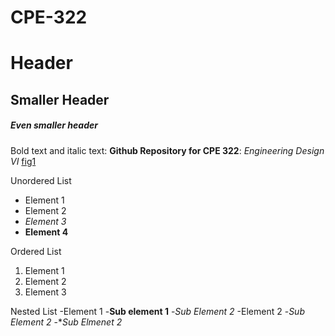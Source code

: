 # CPE-322
# Header 
## Smaller Header
##### Even smaller header

Bold text and italic text: **Github Repository for CPE 322**: *Engineering Design VI*
[fig1](https://sit.instructure.com/courses/64902/files/10881934/preview)

Unordered List
- Element 1
- Element 2
- *Element 3*
- **Element 4**

Ordered List
1. Element 1
2. Element 2
3. Element 3

Nested List
-Element 1
  -**Sub element 1**
  -*Sub Element 2*
-Element 2
  -*Sub Element 2*
  -**Sub Elmenet 2*
 
  
